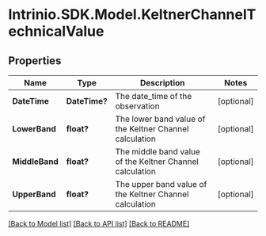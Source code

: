 # Intrinio.SDK.Model.KeltnerChannelTechnicalValue
## Properties

Name | Type | Description | Notes
------------ | ------------- | ------------- | -------------
**DateTime** | **DateTime?** | The date_time of the observation | [optional] 
**LowerBand** | **float?** | The lower band value of the Keltner Channel calculation | [optional] 
**MiddleBand** | **float?** | The middle band value of the Keltner Channel calculation | [optional] 
**UpperBand** | **float?** | The upper band value of the Keltner Channel calculation | [optional] 

[[Back to Model list]](../README.md#documentation-for-models) [[Back to API list]](../README.md#documentation-for-api-endpoints) [[Back to README]](../README.md)


